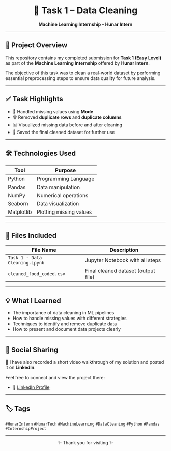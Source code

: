 <h1 align="center">🧹 Task 1 – Data Cleaning</h1>
<p align="center"><b>Machine Learning Internship – Hunar Intern</b></p>

---

## 📌 Project Overview

This repository contains my completed submission for **Task 1 (Easy Level)** as part of the **Machine Learning Internship** offered by **Hunar Intern**.

The objective of this task was to clean a real-world dataset by performing essential preprocessing steps to ensure data quality for future analysis.

---

## ✅ Task Highlights

- 🧼 Handled missing values using **Mode**
- 🗑️ Removed **duplicate rows** and **duplicate columns**
- 📊 Visualized missing data before and after cleaning
- 💾 Saved the final cleaned dataset for further use

---

## 🛠️ Technologies Used

| Tool      | Purpose                  |
|-----------|---------------------------|
| Python    | Programming Language      |
| Pandas    | Data manipulation         |
| NumPy     | Numerical operations      |
| Seaborn   | Data visualization        |
| Matplotlib| Plotting missing values   |

---

## 📁 Files Included

| File Name                       | Description                          |
|--------------------------------|--------------------------------------|
| `Task 1 - Data Cleaning.ipynb` | Jupyter Notebook with all steps      |
| `cleaned_food_coded.csv`        | Final cleaned dataset (output file)  |

---

## 💡 What I Learned

- The importance of data cleaning in ML pipelines
- How to handle missing values with different strategies
- Techniques to identify and remove duplicate data
- How to present and document data projects clearly

---

## 🔗 Social Sharing

🎥 I have also recorded a short video walkthrough of my solution and posted it on **LinkedIn**.

Feel free to connect and view the project there:
- 🔗 [LinkedIn Profile](https://www.linkedin.com/in/gayathri-sanjana-nukala) 

---

## 🏷️ Tags

`#HunarIntern` `#HunarTech` `#MachineLearning` `#DataCleaning` `#Python` `#Pandas` `#InternshipProject`

---

<p align="center">✨ Thank you for visiting ✨</p>
